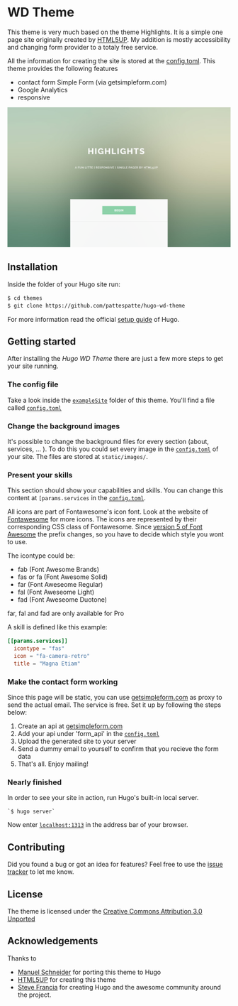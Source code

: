 # WD Theme

This theme is very much based on the theme Highlights. It is a simple one page site originally created by [HTML5UP](http://html5up.net). My addition is mostly accessibility and changing form provider to a totaly free service.

All the information for creating the site is stored at the [config.toml](https://raw.githubusercontent.com/pattespatte/hugo-wd-theme/master/exampleSite/config.toml).
This theme provides the following features

- contact form Simple Form (via getsimpleform.com)
- Google Analytics
- responsive

![Hugo WD Theme screenshot](https://raw.githubusercontent.com/pattespatte/hugo-wd-theme/master/images/screenshot.png)

## Installation

Inside the folder of your Hugo site run:

```bash
$ cd themes
$ git clone https://github.com/pattespatte/hugo-wd-theme
```

For more information read the official [setup guide](//gohugo.io/overview/installing/) of Hugo.

## Getting started

After installing the _Hugo WD Theme_ there are just a few more steps to get your site running.

### The config file

Take a look inside the [`exampleSite`](//github.com/pattespatte/hugo-wd-theme/tree/master/exampleSite) folder of this theme. You'll find a file called [`config.toml`](//github.com/pattespatte/hugo-wd-theme/tree/master/exampleSite/config.toml)

### Change the background images

It's possible to change the background files for every section (about, services, ... ). To do this you could set every image in the [`config.toml`](//github.com/pattespatte/hugo-wd-theme/tree/master/exampleSite/config.toml) of your site. The files are stored at `static/images/`.

### Present your skills

This section should show your capabilities and skills. You can change this content at `[params.services` in the [`config.toml`](//github.com/pattespatte/hugo-wd-theme/tree/master/exampleSite/config.toml).

All icons are part of Fontawesome's icon font. Look at the website of [Fontawesome](//fortawesome.github.io/Font-Awesome/icons/) for more icons. The icons are represented by their corresponding CSS class of Fontawesome.
Since [version 5 of Font Awesome](https://fontawesome.com/how-to-use/on-the-web/setup/upgrading-from-version-4) the prefix changes, so you have to decide which style you wont to use.

The icontype could be:

- fab (Font Awesome Brands)
- fas or fa (Font Awesome Solid)
- far (Font Aweseome Regular)
- fal (Font Aweseome Light)
- fad (Font Aweseome Duotone)

far, fal and fad are only available for Pro

A skill is defined like this example:

```toml
[[params.services]]
  icontype = "fas"
  icon = "fa-camera-retro"
  title = "Magna Etiam"
```

### Make the contact form working

Since this page will be static, you can use [getsimpleform.com](//getsimpleform.com/) as proxy to send the actual email. The service is free. Set it up by following the steps below:

1. Create an api at [getsimpleform.com](//getsimpleform.com)
2. Add your api under 'form_api' in the [`config.toml`](//github.com/pattespatte/hugo-wd-theme/tree/master/exampleSite/config.toml)
3. Upload the generated site to your server
4. Send a dummy email to yourself to confirm that you recieve the form data
5. That's all. Enjoy mailing!

### Nearly finished

In order to see your site in action, run Hugo's built-in local server.

    `$ hugo server`

Now enter [`localhost:1313`](http://localhost:1313) in the address bar of your browser.

## Contributing

Did you found a bug or got an idea for features? Feel free to use the [issue tracker](//github.com/pattespatte/hugo-wd-theme/issues) to let me know.

## License

The theme is licensed under the [Creative Commons Attribution 3.0 Unported](https://creativecommons.org/licenses/by/3.0/)

## Acknowledgements

Thanks to

- [Manuel Schneider](https://github.com/schmanat) for porting this theme to Hugo
- [HTML5UP](http://html5up.net) for creating this theme
- [Steve Francia](//github.com/spf13) for creating Hugo and the awesome community around the project.
